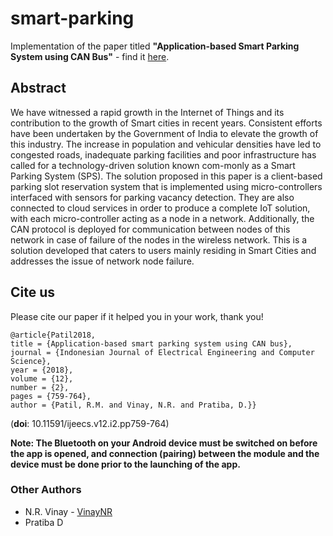 # smart-parking

Implementation of the paper titled **"Application-based Smart Parking System using CAN Bus"** - find it [here](http://ijeecs.iaescore.com/index.php/IJEECS/article/view/12391/9512).

## Abstract
We have witnessed a rapid growth in the Internet of Things and its contribution to the growth of Smart cities in recent years. Consistent efforts have been undertaken by the Government of India to elevate the growth of this industry. The increase in population and vehicular densities have led to congested roads, inadequate parking facilities and poor infrastructure has called for a technology-driven solution known com-monly as a Smart Parking System (SPS). The solution proposed in this paper is a client-based parking slot reservation system that is implemented using micro-controllers interfaced with sensors for parking vacancy detection. They are also connected to cloud services in order to produce a complete IoT solution, with each micro-controller acting as a node in a network. Additionally, the CAN protocol is deployed for communication between nodes of this network in case of failure of the nodes in the wireless network. This is a solution developed that caters to users mainly residing in Smart Cities and addresses the issue of network node failure.


## Cite us
Please cite our paper if it helped you in your work, thank you!

```
@article{Patil2018,
title = {Application-based smart parking system using CAN bus},
journal = {Indonesian Journal of Electrical Engineering and Computer Science},
year = {2018},
volume = {12},
number = {2},
pages = {759-764},
author = {Patil, R.M. and Vinay, N.R. and Pratiba, D.}} 
```

(__doi__: 10.11591/ijeecs.v12.i2.pp759-764)


__Note: The Bluetooth on your Android device must be switched on before the app is opened, and connection (pairing) between the module and the device must be done prior to the launching of the app.__


### Other Authors
- N.R. Vinay - [VinayNR](https://github.com/VinayNR)
- Pratiba D


